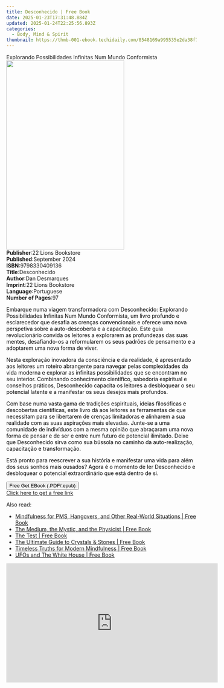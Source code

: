 ```yaml
---
title: Desconhecido | Free Book
date: 2025-01-23T17:31:48.884Z
updated: 2025-01-24T22:25:56.893Z
categories:
  - Body, Mind & Spirit
thumbnail: https://thmb-001-ebook.techidaily.com/8548169a995535e2da38f753d5ec4939ab9b9d2342f100a2ac597a72bb62ae59.jpg
---
```

<main id="book-container">
  <div class="flex flex-col">
    <div class="book-brief flex-1 py-6 px-4 sm:p-6 md:py-10 md:px-8">
      <!-- brief-->
      <div class="book-brief-main">
        Explorando Possibilidades Infinitas Num Mundo Conformista
      </div>
    </div>
    <div
      class="book-meta-info flex-1 grid gap-4 col-start-1 col-end-3 row-start-1 sm:mb-6 sm:grid-cols-4 lg:gap-6 lg:col-start-2 lg:row-end-6 lg:row-span-6 lg:mb-0"
    >
      <div
        class="book-meta-info-left place-content-center mt-4 p-4 text-sm leading-6 col-start-2 col-span-2 dark:text-slate-400"
      >
        <img
          class="w-full h-500 object-cover rounded-lg sm:h-255 sm:col-span-2 lg:col-span-full"
          src="https://img-001-ebook.techidaily.com/3677dcd4aeec9c7f8085f14e48543b08fa2e981b1c806fcef1556967f32c52bd.jpg"
          alt=""
          width="312"
          height="500"
        />
      </div>
      <div
        class="book-meta-info-right mt-2 col-start-1 row-start-2 col-span-3 self-center"
      >
        <!-- meta data  -->
        <div class="flex flex-col px-4 md:px-8">
          <div class="flex-1">
            <strong>Publisher</strong>:<span class="px-2"
              >22 Lions Bookstore</span
            >
          </div>
          <div class="flex-1">
            <strong>Published</strong>:<span class="px-2">September 2024</span>
          </div>
          <div class="flex-1">
            <strong>ISBN</strong>:<span class="px-2">9798330409136</span>
          </div>
          <div class="flex-1">
            <strong>Title</strong>:<span class="px-2">Desconhecido</span>
          </div>
          <div class="flex-1">
            <strong>Author</strong>:<span class="px-2">Dan Desmarques</span>
          </div>
          <div class="flex-1">
            <strong>Imprint</strong>:<span class="px-2"
              >22 Lions Bookstore</span
            >
          </div>
          <div class="flex-1">
            <strong>Language</strong>:<span class="px-2">Portuguese</span>
          </div>
          <div class="flex-1">
            <strong>Number of Pages</strong>:<span class="px-2">97</span>
          </div>
        </div>
      </div>
    </div>
    <div class="book-description flex-1 py-6 px-4 sm:p-6 md:py-10 md:px-8">
      <div class="book-description-main">
        <div accordion-content="" id="description">
          <p>
            <span style="color: rgb(0, 0, 0)"
              >Embarque numa viagem transformadora com Desconhecido: Explorando
              Possibilidades Infinitas Num Mundo Conformista, um livro profundo
              e esclarecedor que desafia as crenças convencionais e oferece uma
              nova perspetiva sobre a auto-descoberta e a capacitação. Este guia
              revolucionário convida os leitores a explorarem as profundezas das
              suas mentes, desafiando-os a reformularem os seus padrões de
              pensamento e a adoptarem uma nova forma de viver.</span
            >
          </p>
          <p>
            <span style="color: rgb(0, 0, 0)"
              >Nesta exploração inovadora da consciência e da realidade, é
              apresentado aos leitores um roteiro abrangente para navegar pelas
              complexidades da vida moderna e explorar as infinitas
              possibilidades que se encontram no seu interior. Combinando
              conhecimento científico, sabedoria espiritual e conselhos
              práticos, Desconhecido capacita os leitores a desbloquear o seu
              potencial latente e a manifestar os seus desejos mais
              profundos.</span
            >
          </p>
          <p>
            <span style="color: rgb(0, 0, 0)"
              >Com base numa vasta gama de tradições espirituais, ideias
              filosóficas e descobertas científicas, este livro dá aos leitores
              as ferramentas de que necessitam para se libertarem de crenças
              limitadoras e alinharem a sua realidade com as suas aspirações
              mais elevadas. Junte-se a uma comunidade de indivíduos com a mesma
              opinião que abraçaram uma nova forma de pensar e de ser e entre
              num futuro de potencial ilimitado. Deixe que Desconhecido sirva
              como sua bússola no caminho da auto-realização, capacitação e
              transformação.&nbsp;</span
            >
          </p>
          <p>
            <span style="color: rgb(0, 0, 0)"
              >Está pronto para reescrever a sua história e manifestar uma vida
              para além dos seus sonhos mais ousados? Agora é o momento de ler
              Desconhecido e desbloquear o potencial extraordinário que está
              dentro de si.</span
            >
          </p>
        </div>
        <div class="accordion-fader"></div>
      </div>
    </div>
    <div class="book-excerpts flex-1 py-6 px-4 sm:p-6 md:py-10 md:px-8"></div>
    <div
      class="book-about-author flex-1 py-6 px-4 sm:p-6 md:py-10 md:px-8"
    ></div>
    <div class="book-free-get flex-1 py-6 px-4 sm:p-6 md:py-10 md:px-8">
      <button
        id="btn-free-get"
        class="bg-blue-500 hover:bg-blue-700 text-white font-bold py-2 px-4 rounded"
      >
        Free Get EBook (.PDF/.epub)
      </button>
      <div id="countdown-display" class="px-2 text-lg mt-2"></div>
      <a
        id="free-link"
        class="hidden bg-blue-500 hover:bg-blue-700 text-white font-bold py-2 px-4 rounded"
        href="https://www.ebooks.com/en-us/book/211457842/desconhecido/dan-desmarques/"
        target="_blank"
        >Click here to get a free link</a
      >
    </div>
    <script>
      let countdownTime = 0;
      let countdownInterval = null;
      document
        .getElementById('btn-free-get')
        .addEventListener('click', startCountdown);
      function startCountdown() {
        countdownTime = new Date().getTime() + 60000 * 3;
        countdownInterval = setInterval(updateCountdown, 1000);
        document.getElementById('btn-free-get').disabled = true;
        document
          .getElementById('btn-free-get')
          .classList.add('bg-gray-500', 'cursor-not-allowed');
      }
      function updateCountdown() {
        let currentTime = new Date().getTime();
        let timeLeft = countdownTime - currentTime;
        let secondsLeft = Math.floor(timeLeft / 1000);
        document.getElementById('countdown-display').innerHTML =
          `Remaining time: ${secondsLeft} seconds.`;
        if (secondsLeft <= 0) {
          clearInterval(countdownInterval);
          document.getElementById('btn-free-get').classList.add('hidden');
          document.getElementById('free-link').classList.remove('hidden');
          document.getElementById('countdown-display').innerHTML = '';
        }
      }
    </script>
  </div>
</main>

<ins class="adsbygoogle"
      style="display:block"
      data-ad-client="ca-pub-7571918770474297"
      data-ad-slot="8358498916"
      data-ad-format="auto"
      data-full-width-responsive="true"></ins>
    

<span class="atpl-alsoreadstyle">Also read:</span>
<div><ul>
<li><a href="https://novels-ebooks.techidaily.com/209577992-9781510730663-mindfulness-for-pms-hangovers-and-other-real-world-situations/"><u>Mindfulness for PMS, Hangovers, and Other Real-World Situations | Free Book</u></a></li>
<li><a href="https://novels-ebooks.techidaily.com/209577717-9781621535935-the-medium-the-mystic-and-the-physicist/"><u>The Medium, the Mystic, and the Physicist | Free Book</u></a></li>
<li><a href="https://novels-ebooks.techidaily.com/209578232-9781510729377-the-test/"><u>The Test | Free Book</u></a></li>
<li><a href="https://novels-ebooks.techidaily.com/209578052-9781510709706-the-ultimate-guide-to-crystals-stones/"><u>The Ultimate Guide to Crystals & Stones | Free Book</u></a></li>
<li><a href="https://novels-ebooks.techidaily.com/209578250-9781510728035-timeless-truths-for-modern-mindfulness/"><u>Timeless Truths for Modern Mindfulness | Free Book</u></a></li>
<li><a href="https://novels-ebooks.techidaily.com/209578242-9781510724310-ufos-and-the-white-house/"><u>UFOs and The White House | Free Book</u></a></li>
</ul></div>

<!-- affiliate ads begin -->
<iframe width="560" height="315" src="https://www.youtube.com/embed/gOyLy8DeizY?si=GkAmK0hChZw6_2tW" title="YouTube video player" frameborder="0" allow="accelerometer; autoplay; clipboard-write; encrypted-media; gyroscope; picture-in-picture; web-share" referrerpolicy="strict-origin-when-cross-origin" allowfullscreen></iframe>
<!-- affiliate ads end -->

